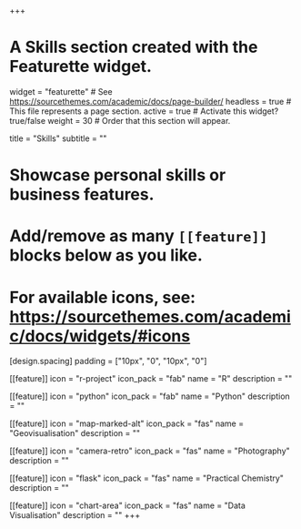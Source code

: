 +++
# A Skills section created with the Featurette widget.
widget = "featurette"  # See https://sourcethemes.com/academic/docs/page-builder/
headless = true  # This file represents a page section.
active = true  # Activate this widget? true/false
weight = 30  # Order that this section will appear.

title = "Skills"
subtitle = ""

# Showcase personal skills or business features.
# 
# Add/remove as many `[[feature]]` blocks below as you like.
# 
# For available icons, see: https://sourcethemes.com/academic/docs/widgets/#icons

[design.spacing]
  padding = ["10px", "0", "10px", "0"]

[[feature]]
  icon = "r-project"
  icon_pack = "fab"
  name = "R"
  description = ""

[[feature]]
  icon = "python"
  icon_pack = "fab"
  name = "Python"
  description = ""
  
[[feature]]
  icon = "map-marked-alt"
  icon_pack = "fas"
  name = "Geovisualisation"
  description = ""
  
[[feature]]
  icon = "camera-retro"
  icon_pack = "fas"
  name = "Photography"
  description = ""

[[feature]]
  icon = "flask"
  icon_pack = "fas"
  name = "Practical Chemistry"
  description = ""
  
[[feature]]
  icon = "chart-area"
  icon_pack = "fas"
  name = "Data Visualisation"
  description = ""
+++
